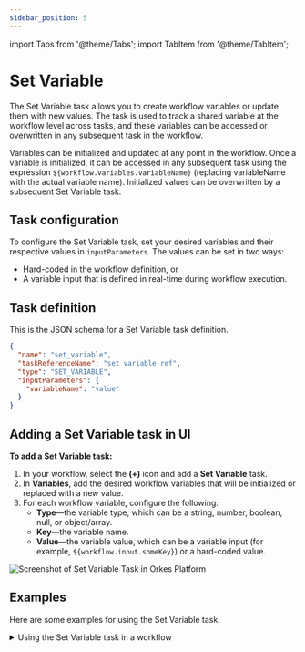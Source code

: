 ```yaml
---
sidebar_position: 5
---
```



import Tabs from '@theme/Tabs';
import TabItem from '@theme/TabItem';

# Set Variable

The Set Variable task allows you to create workflow variables or update them with new values. The task is used to track a shared variable at the workflow level across tasks, and these variables can be accessed or overwritten in any subsequent task in the workflow.

Variables can be initialized and updated at any point in the workflow. Once a variable is initialized, it can be accessed in any subsequent task using the expression `${workflow.variables.variableName}` (replacing variableName with the actual variable name). Initialized values can be overwritten by a subsequent Set Variable task.

## Task configuration
To configure the Set Variable task, set your desired variables and their respective values in `inputParameters`. The values can be set in two ways:
- Hard-coded in the workflow definition, or
- A variable input that is defined in real-time during workflow execution.

## Task definition

This is the JSON schema for a Set Variable task definition.

```json
{
  "name": "set_variable",
  "taskReferenceName": "set_variable_ref",
  "type": "SET_VARIABLE",
  "inputParameters": {
    "variableName": "value"
  }
}
```

## Adding a Set Variable task in UI
**To add a Set Variable task:**
1. In your workflow, select the **(+)** icon and add a **Set Variable** task.
2. In **Variables**, add the desired workflow variables that will be initialized or replaced with a new value.
3. For each workflow variable, configure the following:
    - **Type**—the variable type, which can be a string, number, boolean, null, or object/array.
    - **Key**—the variable name.
    - **Value**—the variable value, which can be a variable input (for example, `${workflow.input.someKey}`) or a hard-coded value.

<p><img src="/content/img/Task-References/set_variable_task_reference.png" alt="Screenshot of Set Variable Task in Orkes Platform"/></p>


## Examples

Here are some examples for using the Set Variable task.

<details><summary>Using the Set Variable task in a workflow</summary>
<p>
In this example workflow, a username is stored as a variable so that it can be reused in other tasks that require the username.

```json
// workflow definition

{
  "name": "Welcome_User_Workflow",
  "description": "Designate a user to be welcomed",
  "tasks": [
    {
      "name": "set_name",
      "taskReferenceName": "set_name_ref",
      "type": "SET_VARIABLE",
      "inputParameters": {
        "name": "${workflow.input.userName}"
      }
    },
    {
      "name": "greet_user",
      "taskReferenceName": "greet_user_ref",
      "inputParameters": {
        "var_name" : "${workflow.variables.name}"
      },
      "type": "SIMPLE"
    },
    {
      "name": "send_reminder_email",
      "taskReferenceName": "send_reminder_email_ref",
      "inputParameters": {
        "var_name" : "${workflow.variables.name}"
      },
      "type": "SIMPLE"
    }
  ]
}
```
In the example above, `set_name` is a Set Variable Task that takes a variable input for `name`. In subsequent tasks, the `name` is later referenced using `${workflow.variables.name}`.
</p>
</details>
